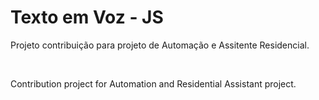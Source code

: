 # Texto em Voz - JS

Projeto contribuição para projeto de Automação e Assitente Residencial.

<br>

Contribution project for Automation and Residential Assistant project.
